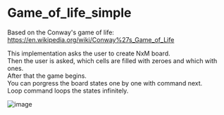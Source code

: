 # Game_of_life_simple
Based on the Conway's game of life:  https://en.wikipedia.org/wiki/Conway%27s_Game_of_Life

This implementation asks the user to create NxM board. <br />
Then the user is asked, which cells are filled with zeroes and which with ones. <br />
After that the game begins. <br />
You can porgress the board states one by one with command next. <br />
Loop command loops the states infinitely.  <br />

![image](https://user-images.githubusercontent.com/43534058/114625684-4d9ec400-9cbb-11eb-89e6-44a9905e0e9d.png)


